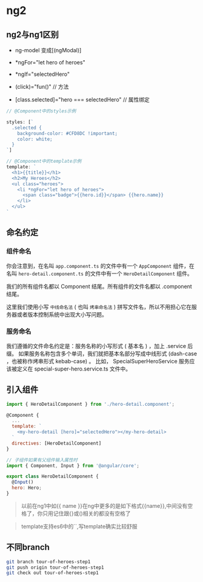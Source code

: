# ng2

## ng2与ng1区别

* ng-model 变成[(ngModal)]
* *ngFor="let hero of heroes"
* *ngIf="selectedHero"

* (click)="fun()" // 方法
* [class.selected]="hero === selectedHero" // 属性绑定

``` javascript
// @Component中的styles示例

styles: [`
  .selected {
    background-color: #CFD8DC !important;
    color: white;
  }
`]

// @Component中的template示例
template: `
  <h1>{{title}}</h1>
  <h2>My Heroes</h2>
  <ul class="heroes">
    <li *ngFor="let hero of heroes">
      <span class="badge">{{hero.id}}</span> {{hero.name}}
    </li>
  </ul>
`
```

## 命名约定

### 组件命名

你会注意到，在名叫 `app.component.ts` 的文件中有一个 `AppComponent` 组件，在名叫 `hero-detail.component.ts` 的文件中有一个 `HeroDetailComponent` 组件。    

我们的所有组件名都以 Component 结尾。所有组件的文件名都以 .component 结尾。    

这里我们使用小写 `中线命名法` ( 也叫 `烤串命名法` ) 拼写文件名，所以不用担心它在服务器或者版本控制系统中出现大小写问题。

### 服务命名

我们遵循的文件命名约定是：服务名称的小写形式 ( 基本名 ) ，加上 .service 后缀。 如果服务名称包含多个单词，我们就把基本名部分写成中线形式 (dash-case ，也被称作烤串形式 kebab-case) 。 比如， SpecialSuperHeroService 服务应该被定义在 special-super-hero.service.ts 文件中。

## 引入组件
``` javascript
import { HeroDetailComponent } from './hero-detail.component';

@Component {
  ...
  template: `
    <my-hero-detail [hero]="selectedHero"></my-hero-detail>
  `
  directives: [HeroDetailComponent]
}
```

``` javascript
// 子组件如果有父组件输入属性时
import { Component, Input } from '@angular/core';

export class HeroDetailComponent {
  @Input()
  hero: Hero;
}
```


> 以前在ng1中如{{ name }}在ng中更多的是如下格式{{name}},中间没有空格了，你只用记住跟{}或()相关的都没有空格了    

> template支持es6中的``,写template确实比较舒服



## 不同branch

``` bash
git branch tour-of-heroes-step1
git push origin tour-of-heroes-step1
git check out tour-of-heroes-step1
```

